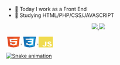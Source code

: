  

- 🔭 Today I work as a Front End
- 🌱 Studying HTML/PHP/CSS/JAVASCRIPT

<div align="center">
  <a href="https://github.com/RodriguesKevin">
  <img height="160em" src="https://github-readme-stats.vercel.app/api?username=RodriguesKevin&show_icons=true&theme=dark&include_all_commits=true&count_private=true"/>
  <img height="10em" src="https://github-readme-stats.vercel.app/api/top-langs/?username=RodriguesKevin&layout=compact&langs_count=7&theme=dark"/>
</div>
 <div style="display: inline_block"><br>
  <img align="center" alt="Rafa-HTML" height="30" width="40" src="https://raw.githubusercontent.com/devicons/devicon/master/icons/html5/html5-original.svg">
  <img align="center" alt="Rafa-CSS" height="30" width="40" src="https://raw.githubusercontent.com/devicons/devicon/master/icons/css3/css3-original.svg">
  <img align="center" alt="Rafa-Js" height="30" width="40" src="https://raw.githubusercontent.com/devicons/devicon/master/icons/javascript/javascript-plain.svg">
 </div>
  
 ![Snake animation](https://github.com/RodriguesKevin/RodriguesKevin/blob/output/github-contribution-grid-snake.svg)
 
